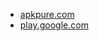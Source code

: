* [apkpure.com](https://apkpure.com/dictionary-merriam-webster/com.merriamwebster)
* [play.google.com](https://play.google.com/store/apps/details?id=com.merriamwebster)
